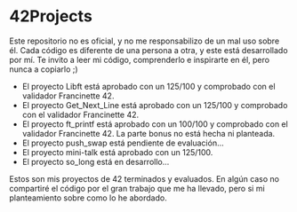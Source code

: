 # 42Projects

Este repositorio no es oficial, y no me responsabilizo de un mal uso sobre él.
Cada código es diferente de una persona a otra, y este está desarrollado por mí.
Te invito a leer mi código, comprenderlo e inspirarte en él, pero nunca a copiarlo ;)

- El proyecto Libft está aprobado con un 125/100 y comprobado con el validador Francinette 42.
- El proyecto Get_Next_Line está aprobado con un 125/100 y comprobado con el validador Francinette 42.
- El proyecto ft_printf está aprobado con un 100/100 y comprobado con el validador Francinette 42. La parte bonus no está hecha ni planteada.
- El proyecto push_swap está pendiente de evaluación...
- El proyecto mini-talk está aprobado con un 125/100.
- El proyecto so_long está en desarrollo...

Estos son mis proyectos de 42 terminados y evaluados. En algún caso no compartiré el código por el gran trabajo que me ha llevado, pero si mi planteamiento sobre como lo he abordado.

